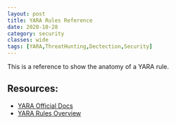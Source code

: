 ```yaml
---
layout: post
title: YARA Rules Reference
date: 2020-10-28
category: security
classes: wide
tags: [YARA,ThreatHunting,Dectection,Security]
---
```

This is a reference to show the anatomy of a YARA rule.

<script src="https://gist.github.com/ManuelBerrueta/26ad0e52b771de8cc5069603d68c95fc.js"></script>

## Resources:
- [YARA Official Docs](https://virustotal.github.io/yara/)
- [YARA Rules Overview](https://cybersecurity.att.com/blogs/security-essentials/explain-yara-rules-to-me)
